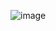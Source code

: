 
![image](https://user-images.githubusercontent.com/87827712/194734670-426da78c-3de2-44b7-b525-480b4697bcc3.png)
